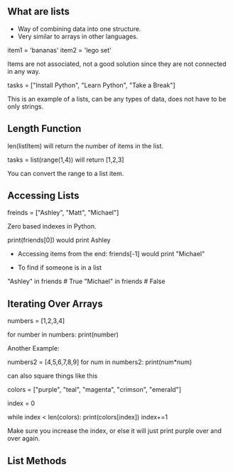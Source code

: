 ## What are lists 
- Way of combining data into one structure.
- Very similar to arrays in other languages.

item1 = 'bananas'
item2 = 'lego set'

Items are not associated, not a good solution since they are not connected in any way.

tasks = ["Install Python", "Learn Python", "Take a Break"]

This is an example of a lists, can be any types of data, does not have to be only strings.

## Length Function

len(listItem) will return the number of items in the list.

tasks = list(range(1,4))
will return [1,2,3]

You can convert the range to a list item.

## Accessing Lists

freinds = ["Ashley", "Matt", "Michael"]

Zero based indexes in Python.

print(friends[0]) would print Ashley

- Accessing items from the end:
friends[-1] would print "Michael"

- To find if someone is in a list

"Ashley" in friends # True
"Michael" in friends # False

## Iterating Over Arrays

numbers = [1,2,3,4]

for number in numbers:
    print(number)

Another Example:

numbers2 = [4,5,6,7,8,9]
for num in numbers2:
    print(num*num)

can also square things like this

colors = ["purple", "teal", "magenta", "crimson", "emerald"]

index = 0

while index < len(colors):
    print(colors[index])
    index+=1

Make sure you increase the index, or else it will just print purple over and over again.

## List Methods

